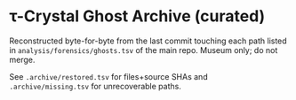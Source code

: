 # τ-Crystal Ghost Archive (curated)

Reconstructed byte-for-byte from the last commit touching each path listed in
`analysis/forensics/ghosts.tsv` of the main repo. Museum only; do not merge.

See `.archive/restored.tsv` for files+source SHAs and `.archive/missing.tsv` for unrecoverable paths.
